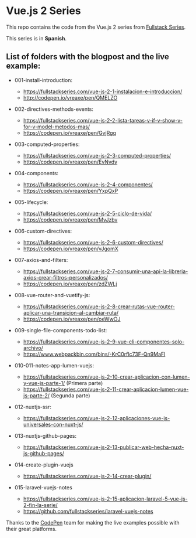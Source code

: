 # Vue.js 2 Series

This repo contains the code from the Vue.js 2 series from [Fullstack Series](https://fullstackseries.com/post_series/vue-js-2-frontend-javascript-framework/).

This series is in **Spanish**.

List of folders with the blogpost and the live example:
------
* 001-install-introduction:
  * https://fullstackseries.com/vue-js-2-1-instalacion-e-introduccion/
  * http://codepen.io/vreaxe/pen/QMELZO

* 002-directives-methods-events:
  * https://fullstackseries.com/vue-js-2-2-lista-tareas-v-if-v-show-v-for-v-model-metodos-mas/
  * https://codepen.io/vreaxe/pen/GvjRgq

* 003-computed-properties:
  * https://fullstackseries.com/vue-js-2-3-computed-properties/
  * https://codepen.io/vreaxe/pen/EvNvdy

* 004-components:
  * https://fullstackseries.com/vue-js-2-4-componentes/
  * https://codepen.io/vreaxe/pen/YxpQxP

* 005-lifecycle:
  * https://fullstackseries.com/vue-js-2-5-ciclo-de-vida/
  * https://codepen.io/vreaxe/pen/MvJzbv

* 006-custom-directives:
  * https://fullstackseries.com/vue-js-2-6-custom-directives/
  * https://codepen.io/vreaxe/pen/vJgomX

* 007-axios-and-filters:
  * https://fullstackseries.com/vue-js-2-7-consumir-una-api-la-libreria-axios-crear-filtros-personalizados/
  * https://codepen.io/vreaxe/pen/zdZWLj

* 008-vue-router-and-vuetify-js:
  * https://fullstackseries.com/vue-js-2-8-crear-rutas-vue-router-aplicar-una-transicion-al-cambiar-ruta/
  * https://codepen.io/vreaxe/pen/oeWwOJ

* 009-single-file-components-todo-list:
  * https://fullstackseries.com/vue-js-2-9-vue-cli-componentes-solo-archivo/
  * https://www.webpackbin.com/bins/-KrC0rflc73F-Qn9MaFl

* 010-011-notes-app-lumen-vuejs:
  * https://fullstackseries.com/vue-js-2-10-crear-aplicacion-con-lumen-y-vue-js-parte-1/ (Primera parte)
  * https://fullstackseries.com/vue-js-2-11-crear-aplicacion-lumen-vue-js-parte-2/ (Segunda parte)
  
* 012-nuxtjs-ssr:
  * https://fullstackseries.com/vue-js-2-12-aplicaciones-vue-js-universales-con-nuxt-js/

* 013-nuxtjs-github-pages:
  * https://fullstackseries.com/vue-js-2-13-publicar-web-hecha-nuxt-js-github-pages/

* 014-create-plugin-vuejs
  * https://fullstackseries.com/vue-js-2-14-crear-plugin/

* 015-laravel-vuejs-notes
  * https://fullstackseries.com/vue-js-2-15-aplicacion-laravel-5-vue-js-2-fin-la-serie/
  * https://github.com/fullstackseries/laravel-vuejs-notes

Thanks to the [CodePen](https://codepen.io/) team for making the live examples possible with their great platforms.
